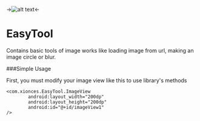 ->![alt text](http://i.hizliresim.com/zrM9Mj.png)<-

# EasyTool


Contains basic tools of image works like loading image from url, making an image circle or blur.

###Simple Usage

First, you must modify your image view like this to use library's methods

    <com.xionces.EasyTool.ImageView
            android:layout_width="200dp"
            android:layout_height="200dp"
            android:id="@+id/imageView1"
    />

